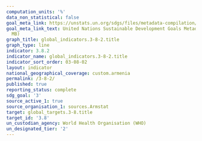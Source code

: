 ```yaml
---
computation_units: '%'
data_non_statistical: false
goal_meta_link: https://unstats.un.org/sdgs/files/metadata-compilation/Metadata-Goal-3.pdf
goal_meta_link_text: United Nations Sustainable Development Goals Metadata (PDF 4.0
  MB)
graph_title: global_indicators.3-8-2.title
graph_type: line
indicator: 3.8.2
indicator_name: global_indicators.3-8-2.title
indicator_sort_order: 03-08-02
layout: indicator
national_geographical_coverage: custom.armenia
permalink: /3-8-2/
published: true
reporting_status: complete
sdg_goal: '3'
source_active_1: true
source_organisation_1: sources.Armstat
target: global_targets.3-8.title
target_id: '3.8'
un_custodian_agency: World Health Organisation (WHO)
un_designated_tier: '2'
---
```

